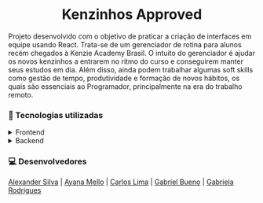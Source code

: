 <div align="center"> 
	<h1>Kenzinhos Approved</h1>
</div> 
	
<p>Projeto desenvolvido com o objetivo de praticar a criação de interfaces em equipe usando React. Trata-se de um gerenciador de rotina para alunos recém chegados à Kenzie Academy Brasil. O intuito do gerenciador é ajudar os novos kenzinhos a entrarem no ritmo do curso e conseguirem manter seus estudos em dia. Além disso, ainda podem trabalhar algumas soft skills como gestão de tempo, produtividade e formação de novos hábitos, os quais são essenciais ao Programador, principalmente na era do trabalho remoto.
</p>

<h3> 🚀 Tecnologias utilizadas </h3> 

<details>
	<summary>Frontend</summary>
	
   - React
   - Material UI
   - Styled-components
   - Axios 
   - React Toastify
   - JWT-Decode
   - React Hook Form
   - React Router Dom
</details>

<details>
	<summary>Backend</summary>

   - [Habits API](https://habit-docs.vercel.app/)
</details>

<h3> 💻 Desenvolvedores </h3>

<div> 
  <a href="https://www.linkedin.com/in/alex-silva-2b1aaa202/">Alexander Silva</a>
  | <a href="https://www.linkedin.com/in/ayana-mello/">Ayana Mello</a>
  | <a href="https://www.linkedin.com/in/carlos-lima-773337215/">Carlos Lima</a>
  | <a href="https://www.linkedin.com/in/gabriel-bueno-11227a209/">Gabriel Bueno</a>
  | <a href="https://www.linkedin.com/in/gabriela-rodrigues-3aa382208/">Gabriela Rodrigues</a>
</div>

